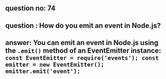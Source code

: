 
      
## question no: 74

## question : How do you emit an event in Node.js?

## answer: You can emit an event in Node.js using the `.emit()` method of an EventEmitter instance: `const EventEmitter = require('events'); const emitter = new EventEmitter(); emitter.emit('event');`
      